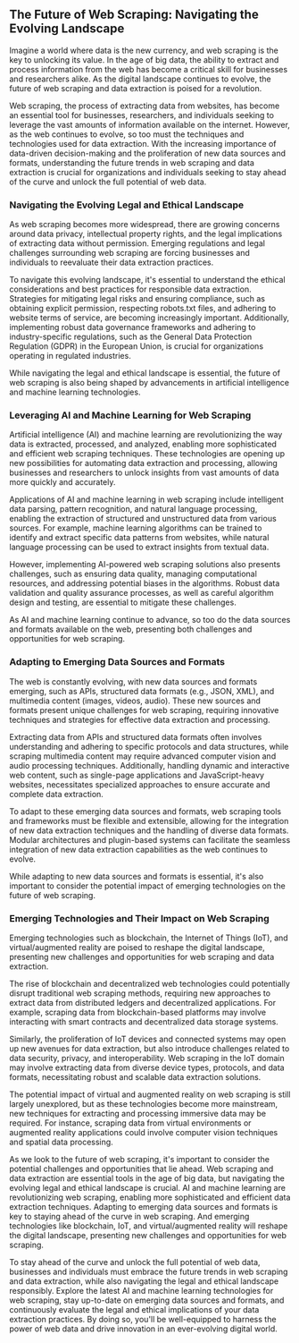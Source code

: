 ## The Future of Web Scraping: Navigating the Evolving Landscape

Imagine a world where data is the new currency, and web scraping is the key to unlocking its value. In the age of big data, the ability to extract and process information from the web has become a critical skill for businesses and researchers alike. As the digital landscape continues to evolve, the future of web scraping and data extraction is poised for a revolution.

Web scraping, the process of extracting data from websites, has become an essential tool for businesses, researchers, and individuals seeking to leverage the vast amounts of information available on the internet. However, as the web continues to evolve, so too must the techniques and technologies used for data extraction. With the increasing importance of data-driven decision-making and the proliferation of new data sources and formats, understanding the future trends in web scraping and data extraction is crucial for organizations and individuals seeking to stay ahead of the curve and unlock the full potential of web data.

### Navigating the Evolving Legal and Ethical Landscape

As web scraping becomes more widespread, there are growing concerns around data privacy, intellectual property rights, and the legal implications of extracting data without permission. Emerging regulations and legal challenges surrounding web scraping are forcing businesses and individuals to reevaluate their data extraction practices.

To navigate this evolving landscape, it's essential to understand the ethical considerations and best practices for responsible data extraction. Strategies for mitigating legal risks and ensuring compliance, such as obtaining explicit permission, respecting robots.txt files, and adhering to website terms of service, are becoming increasingly important. Additionally, implementing robust data governance frameworks and adhering to industry-specific regulations, such as the General Data Protection Regulation (GDPR) in the European Union, is crucial for organizations operating in regulated industries.

While navigating the legal and ethical landscape is essential, the future of web scraping is also being shaped by advancements in artificial intelligence and machine learning technologies.

### Leveraging AI and Machine Learning for Web Scraping

Artificial intelligence (AI) and machine learning are revolutionizing the way data is extracted, processed, and analyzed, enabling more sophisticated and efficient web scraping techniques. These technologies are opening up new possibilities for automating data extraction and processing, allowing businesses and researchers to unlock insights from vast amounts of data more quickly and accurately.

Applications of AI and machine learning in web scraping include intelligent data parsing, pattern recognition, and natural language processing, enabling the extraction of structured and unstructured data from various sources. For example, machine learning algorithms can be trained to identify and extract specific data patterns from websites, while natural language processing can be used to extract insights from textual data.

However, implementing AI-powered web scraping solutions also presents challenges, such as ensuring data quality, managing computational resources, and addressing potential biases in the algorithms. Robust data validation and quality assurance processes, as well as careful algorithm design and testing, are essential to mitigate these challenges.

As AI and machine learning continue to advance, so too do the data sources and formats available on the web, presenting both challenges and opportunities for web scraping.

### Adapting to Emerging Data Sources and Formats

The web is constantly evolving, with new data sources and formats emerging, such as APIs, structured data formats (e.g., JSON, XML), and multimedia content (images, videos, audio). These new sources and formats present unique challenges for web scraping, requiring innovative techniques and strategies for effective data extraction and processing.

Extracting data from APIs and structured data formats often involves understanding and adhering to specific protocols and data structures, while scraping multimedia content may require advanced computer vision and audio processing techniques. Additionally, handling dynamic and interactive web content, such as single-page applications and JavaScript-heavy websites, necessitates specialized approaches to ensure accurate and complete data extraction.

To adapt to these emerging data sources and formats, web scraping tools and frameworks must be flexible and extensible, allowing for the integration of new data extraction techniques and the handling of diverse data formats. Modular architectures and plugin-based systems can facilitate the seamless integration of new data extraction capabilities as the web continues to evolve.

While adapting to new data sources and formats is essential, it's also important to consider the potential impact of emerging technologies on the future of web scraping.

### Emerging Technologies and Their Impact on Web Scraping

Emerging technologies such as blockchain, the Internet of Things (IoT), and virtual/augmented reality are poised to reshape the digital landscape, presenting new challenges and opportunities for web scraping and data extraction.

The rise of blockchain and decentralized web technologies could potentially disrupt traditional web scraping methods, requiring new approaches to extract data from distributed ledgers and decentralized applications. For example, scraping data from blockchain-based platforms may involve interacting with smart contracts and decentralized data storage systems.

Similarly, the proliferation of IoT devices and connected systems may open up new avenues for data extraction, but also introduce challenges related to data security, privacy, and interoperability. Web scraping in the IoT domain may involve extracting data from diverse device types, protocols, and data formats, necessitating robust and scalable data extraction solutions.

The potential impact of virtual and augmented reality on web scraping is still largely unexplored, but as these technologies become more mainstream, new techniques for extracting and processing immersive data may be required. For instance, scraping data from virtual environments or augmented reality applications could involve computer vision techniques and spatial data processing.

As we look to the future of web scraping, it's important to consider the potential challenges and opportunities that lie ahead. Web scraping and data extraction are essential tools in the age of big data, but navigating the evolving legal and ethical landscape is crucial. AI and machine learning are revolutionizing web scraping, enabling more sophisticated and efficient data extraction techniques. Adapting to emerging data sources and formats is key to staying ahead of the curve in web scraping. And emerging technologies like blockchain, IoT, and virtual/augmented reality will reshape the digital landscape, presenting new challenges and opportunities for web scraping.

To stay ahead of the curve and unlock the full potential of web data, businesses and individuals must embrace the future trends in web scraping and data extraction, while also navigating the legal and ethical landscape responsibly. Explore the latest AI and machine learning technologies for web scraping, stay up-to-date on emerging data sources and formats, and continuously evaluate the legal and ethical implications of your data extraction practices. By doing so, you'll be well-equipped to harness the power of web data and drive innovation in an ever-evolving digital world.
